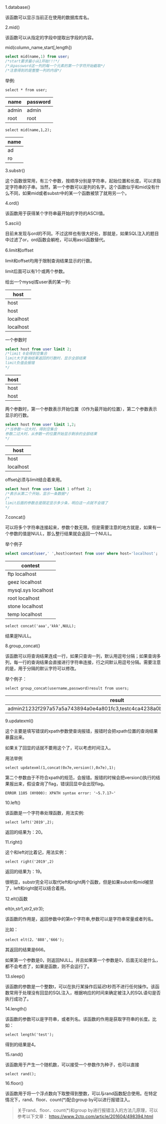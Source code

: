 1.database()

该函数可以显示当前正在使用的数据库库名。

2.mid()

该函数可以从指定的字段中提取出字段的内容。

mid(column_name,start[,length])
```sql
select mid(name,1) from user;
/*start要求最小从1开始!!!*/
/*从password这一列的每一个元素的第一个字符开始截取*/
/*注意得到的是整整一列的内容*/
```
举例:

```mysql
select * from user;
```

| name | password |
| ------ | ------ |
| admin | admin |
| root | root |

```mysql
select mid(name,1,2);
```

|name|
|---|
|ad|
|ro|

3.substr()

这个函数很常用，有三个参数，按顺序分别是字符串，起始位置和长度。可以求指定字符串的子串。当然，第一个参数可以是列的名字。这个函数似乎和mid没有什么不同，如果mid或者substr中的某一个函数被禁了就用另一个。

4.ord()

该函数用于获得某个字符串最开始的字符的ASCII值。

5.ascii()

目前未发现与ord的不同。不过这样也有很大好处，那就是，如果SQL注入的题目中过滤了or，ord函数会躺枪，可以用ascii函数替代。

6.limit和offset

limit和offset均用于限制查询结果显示的行数。

limit后面可以有1个或两个参数。

给出一个mysql库user表的某一列:

|host|
|---|
|host|
|host|
|localhost|
|localhost|

一个参数时
```sql
select host from user limit 2;
/*limit 0会得到空集合
limit大于查询结果返回的行数时，显示全部结果
limit负值会报错
*/
```

|host|
|---|
|host|
|host|

两个参数时，第一个参数表示开始位置（0作为最开始的位置），第二个参数表示显示的行数。

```sql
select host from user limit 1,2;
/*当参数一过大时，得到空集合
参数二过大时，从参数一的位置开始显示剩余的全部结果
*/
```

|host|
|---|
|host|
|localhost|

offset必须与limit结合着来用。

```sql
select host from user limit 1 offset 2;
/*表示从第二个开始，显示一条数据*/
/*
limit后面的参数总是限定显示多少条，明白这一点就不会错了
*/
```

7.concat()

可以将多个字符串连接起来，参数个数无限。但是需要注意的地方就是，如果有一个参数的值是NULL，那么整行结果就会返回一个NULL。

举个例子
```sql
select concat(user,' ',host)contest from user where host='localhost';
```

| contest             |
|---------------------|
| ftp localhost       |
| geez localhost      |
| mysql.sys localhost |
| root localhost      |
| stone localhost     |
| temp localhost      |

```mysql
select concat('aaa','kkk',NULL);
```

结果是NULL。

8.group_concat()

该函数可以将查询结果连成一行，如果只查询一列，默认用逗号分隔；如果查询多列，每一行的查询结果会直接进行字符串连接，行之间默认用逗号分隔。需要注意的是，用于分隔的默认字符可以修改。

举个例子：

```mysql
select group_concat(username,password)result from users;
```

|result               |
|---------------------|
|admin21232f297a57a5a743894a0e4a801fc3,testc4ca4238a0b923820dcc509a6f75849b|

9.updatexml()

这个主要是填写错误的xpath参数使查询报错，报错时会把xpath位置的查询结果暴露出来。

如果关了回显的话就不要用这个了，可以考虑时间注入。

用法举例

```mysql
select updatexml(1,concat(0x7e,version(),0x7e),1);
```

第二个参数由于不符合xpath的规范，会报错。报错的时候会把version()执行的结果报出来，假设查询了flag，错误回显中会出现flag。

```txt
ERROR 1105 (HY000): XPATH syntax error: '~5.7.17~'
```

10.left()

该函数是一个字符串处理函数，用法实例:

```mysql
select left('2019',2);
```

返回的结果为：20。

11.right()

这个和left对比着记，用法实例：

```mysql
select right('2019',2)
```

返回的结果为：19。

很明显，substr完全可以取代left和right两个函数，但是如果substr和mid被禁了，left和right就可以结合着用。

12.elt()函数

elt(n,str1,str2,str3);

该函数的作用是，返回参数中的第n个字符串,参数可以是字符串常量或者列名。

比如：

```mysql
select elt(2，'888','666');
```

其返回的结果是666。

如果第一个参数是0，则返回NULL。并且如果第一个参数是0，后面无论是什么，都不会考虑了，如果是函数，则不会运行了。

13.sleep()

该函数的参数是一个整数t，可以在执行某操作后延迟t秒而不进行任何操作。该函数常用于处理没有回显的SQL注入，根据响应的时间来确定被注入的SQL语句是否执行成功了。

14.length()

该函数的参数可以是字符串，或者列名。该函数的作用是获取字符串的长度。比如：

```mysql
select length('test');
```

得到的结果是4。

15.rand()

该函数用于产生一个随机数，可以接受一个参数作为种子，也可以直接

```mysql
select rand();
```

16.floor()

该函数用于将一个浮点数向下取整得到整数，可以与rand函数配合使用。在特定情况下，rand、floor、count(*)配合group by可以进行报错注入。

>关于rand、floor、count(*)和group by进行报错注入的方法几原理，可以参考以下文章：
https://www.2cto.com/article/201604/498394.html
